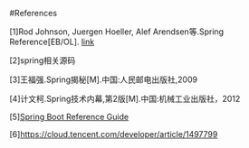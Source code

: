 #References

[1]Rod Johnson, Juergen Hoeller, Alef Arendsen等.Spring Reference[EB/OL]. [link](http://docs.spring.io/spring/docs/4.2.7.RELEASE/spring-framework-reference/htmlsingle/)

[2]spring相关源码

[3]王福强.Spring揭秘[M].中国:人民邮电出版社,2009

[4]计文柯.Spring技术内幕,第2版[M].中国:机械工业出版社，2012

[5][Spring Boot Reference Guide](https://docs.spring.io/spring-boot/docs/2.1.14.RELEASE/reference/htmlsingle)

[6]https://cloud.tencent.com/developer/article/1497799
